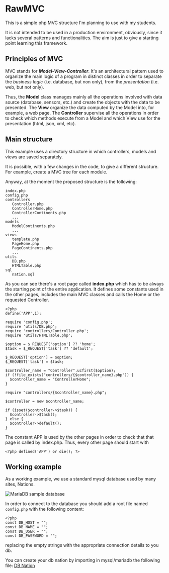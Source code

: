 # RawMVC

This is a simple php MVC structure I'm planning to use with my students.

It is not intended to be used in a production environment, obviously, since it lacks several patterns and functionalities. The aim is just to give a starting point learning this framework.   

## Principles of MVC

MVC stands for ***Model-View-Controller***. It's an architectural pattern used to organize the main logic of a program in distinct classes in order to separate the *business logic* (i.e. database, but non only), from the *presentation* (i.e. web, but not only).

Thus, the **Model** class manages mainly all the operations involved with data source (database, sensors, etc.) and create the objects with the data to be presented. The **View** organize the data computed by the Model into, for example, a web page. The **Controller** supervise all the operations in order to check which methods execute from a Model and which View use for the presentation (html, json, xml, etc).  

## Main structure

This example uses a directory structure in which controllers, models and views are saved separately.

It is possible, with a few changes in the code, to give a different structure. For example, create a MVC tree for each module.

Anyway, at the moment the proposed structure is the following:

    index.php
    config.php
    controllers
       Controller.php
       ControllerHome.php
       ControllerContinents.php
       ...
    models
       ModelContinents.php
       ...
    views
       template.php
       PageHome.php
       PageContinents.php
       ...
    utils
       DB.php
       HTMLTable.php
    sql
       nation.sql

As you can see there's a root page called **index.php** which has to be always the starting point of the entire application. It defines some constants used in the other pages, includes the main MVC classes and calls the Home or the requested Controller.

    <?php
    define('APP',1);

    require 'config.php';
    require 'utils/DB.php';
    require 'controllers/Controller.php';
    require 'utils/HTMLTable.php';

    $option = $_REQUEST['option'] ?? 'home';
    $task = $_REQUEST['task'] ?? 'default';

    $_REQUEST['option'] = $option;
    $_REQUEST['task'] = $task;

    $controller_name = "Controller".ucfirst($option);
    if (!file_exists("controllers/{$controller_name}.php")) {
      $controller_name = "ControllerHome";
    }

    require "controllers/{$controller_name}.php";

    $controller = new $controller_name;

    if (isset($controller->$task)) {
      $controller->$task();
    } else {
      $controller->default();
    }

The constant APP is used by the other pages in order to check that that page is called by index.php. Thus, every other page should start with

    <?php defined('APP') or die(); ?>

## Working example

As a working example, we use a standard mysql database used by many sites, Nations.

![MariaDB sample database](https://www.mariadbtutorial.com/wp-content/uploads/2019/10/mariadb-sample-database.png)

In order to connect to the database you should add a root file named `config.php` with the following content:

    <?php
    const DB_HOST = "";
    const DB_NAME = "";
    const DB_USER = "";
    const DB_PASSWORD = "";

replacing the empty strings with the appropriate connection details to you db.

You can create your db nation by importing in mysql/mariadb the following file: [DB Nation](nations/sql/nation.sql)

